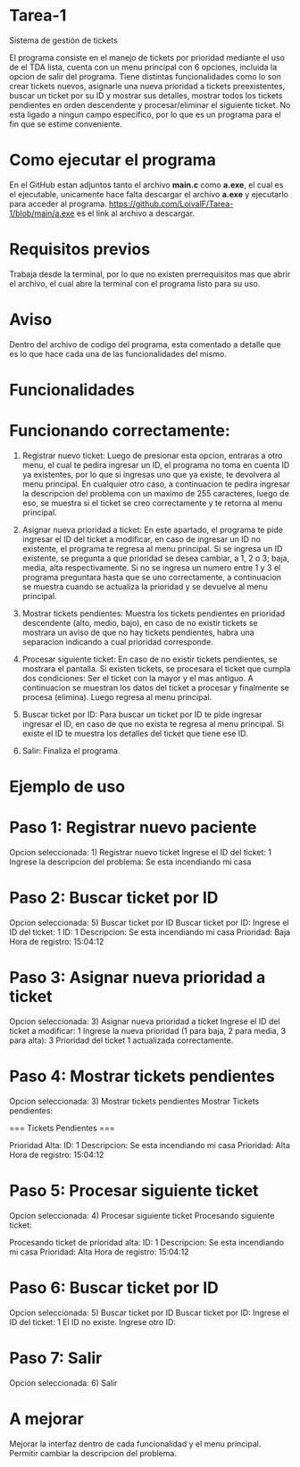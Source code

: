 # Tarea-1
Sistema de gestión de tickets

El programa consiste en el manejo de tickets por prioridad mediante el uso de el TDA lista,
cuenta con un menu principal con 6 opciones, incluida la opcion de salir del programa. Tiene 
distintas funcionalidades como lo son crear tickets nuevos, asignarle una nueva prioridad a 
tickets preexistentes, buscar un ticket por su ID y mostrar sus detalles, mostrar todos los 
tickets pendientes en orden descendente y procesar/eliminar el siguiente ticket. No esta 
ligado a ningun campo especifico, por lo que es un programa para el fin que se estime 
conveniente.

# Como ejecutar el programa
En el GitHub estan adjuntos tanto el archivo **main.c** como **a.exe**, el cual es el ejecutable, unicamente hace falta descargar el archivo **a.exe** y ejecutarlo para acceder al programa.
https://github.com/LoivalF/Tarea-1/blob/main/a.exe  es el link al archivo a descargar.

# Requisitos previos
Trabaja desde la terminal, por lo que no existen prerrequisitos mas que abrir el archivo, el cual abre la terminal con el programa listo para su uso.

# Aviso
Dentro del archivo de codigo del programa, esta comentado a detalle que es lo que hace cada una de las funcionalidades del mismo.

# Funcionalidades

# Funcionando correctamente:
1) Registrar nuevo ticket: Luego de presionar esta opcion, entraras a otro menu, el cual te pedira ingresar un ID, el programa no toma en cuenta ID ya existentes, por lo que si ingresas uno que ya existe, te devolvera al 
menu principal. En cualquier otro caso, a continuacion te pedira ingresar la descripcion del problema con un 
maximo de 255 caracteres, luego de eso, se muestra si el ticket se creo correctamente y te retorna al menu
principal.

2) Asignar nueva prioridad a ticket: En este apartado, el programa te pide ingresar el ID del ticket a modificar, en caso de ingresar un ID no existente, el programa te regresa al menu principal. Si se ingresa
un ID existente, se pregunta a que prioridad se desea cambiar, a 1, 2 o 3; baja, media, alta respectivamente.
Si no se ingresa un numero entre 1 y 3 el programa preguntara hasta que se uno correctamente, a continuacion
se muestra cuando se actualiza la prioridad y se devuelve al menu principal.

3) Mostrar tickets pendientes: Muestra los tickets pendientes en prioridad descendente (alto, medio, bajo), en
caso de no existir tickets se mostrara un aviso de que no hay tickets pendientes, habra una separacion indicando a cual prioridad corresponde.

4) Procesar siguiente ticket: En caso de no existir tickets pendientes, se mostrara el pantalla. Si existen tickets, se procesara el ticket que cumpla dos condiciones: Ser el ticket con la mayor y el mas antiguo.
A continuacion se muestran los datos del ticket a procesar y finalmente se procesa (elimina). Luego regresa al menu principal.

5) Buscar ticket por ID: Para buscar un ticket por ID te pide ingresar ingresar el ID, en caso de que no exista te regresa al menu principal. Si existe el ID te muestra los detalles del ticket que tiene ese ID.

6) Salir: Finaliza el programa.

# Ejemplo de uso

# Paso 1: Registrar nuevo paciente
Opcion seleccionada: 1) Registrar nuevo ticket
Ingrese el ID del ticket: 1
Ingrese la descripcion del problema: Se esta incendiando mi casa

# Paso 2: Buscar ticket por ID
Opcion seleccionada: 5) Buscar ticket por ID
Buscar ticket por ID:
Ingrese el ID del ticket: 1
ID: 1
Descripcion: Se esta incendiando mi casa
Prioridad: Baja
Hora de registro: 15:04:12

# Paso 3: Asignar nueva prioridad a ticket
Opcion seleccionada: 3) Asignar nueva prioridad a ticket
Ingrese el ID del ticket a modificar: 1
Ingrese la nueva prioridad (1 para baja, 2 para media, 3 para alta): 3
Prioridad del ticket 1 actualizada correctamente.

# Paso 4: Mostrar tickets pendientes
Opcion seleccionada: 3) Mostrar tickets pendientes
Mostrar Tickets pendientes:

=== Tickets Pendientes ===

Prioridad Alta:
ID: 1
Descripcion: Se esta incendiando mi casa
Prioridad: Alta
Hora de registro: 15:04:12

# Paso 5: Procesar siguiente ticket
Opcion seleccionada: 4) Procesar siguiente ticket
Procesando siguiente ticket:

Procesando ticket de prioridad alta:
ID: 1
Descripcion: Se esta incendiando mi casa
Prioridad: Alta
Hora de registro: 15:04:12

# Paso 6: Buscar ticket por ID
Opcion seleccionada: 5) Buscar ticket por ID
Buscar ticket por ID:
Ingrese el ID del ticket: 1
El ID no existe. Ingrese otro ID:

# Paso 7: Salir
Opcion seleccionada: 6) Salir

# A mejorar
Mejorar la interfaz dentro de cada funcionalidad y el menu principal.
Permitir cambiar la descripcion del problema.